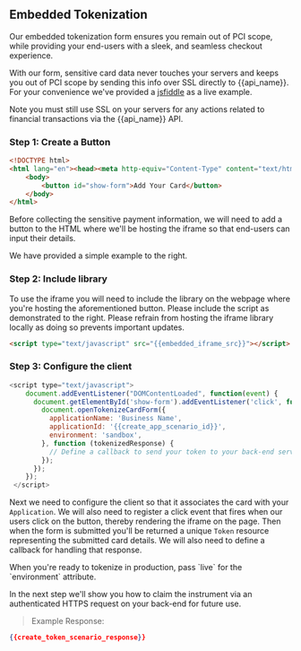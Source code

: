 ## Embedded Tokenization

Our embedded tokenization form ensures you remain out of PCI scope, while providing
your end-users with a sleek, and seamless checkout experience.

With our form, sensitive card data never touches your servers and keeps you out
of PCI scope by sending this info over SSL directly to {{api_name}}. For your
convenience we've provided a [jsfiddle]({{embedded_iframe_jsfiddle}}) as a live example.

<aside class="notice">
Note you must still use SSL on your servers for any actions related to financial transactions via the {{api_name}} API.
</aside>

### Step 1: Create a Button

```html
<!DOCTYPE html>
<html lang="en"><head><meta http-equiv="Content-Type" content="text/html; charset=UTF-8">
    <body>
        <button id="show-form">Add Your Card</button>
    </body>
</html>
```

Before collecting the sensitive payment information, we will need to add a button
to the HTML where we'll be hosting the iframe so that end-users can input their
details.

We have provided a simple example to the right.


### Step 2: Include library

To use the iframe you will need to include the library on the webpage
where you're hosting the aforementioned button. Please include the script as demonstrated to the right. Please refrain from hosting the iframe library locally as doing so prevents important updates.


```html
<script type="text/javascript" src="{{embedded_iframe_src}}"></script>
```


### Step 3: Configure the client

```javascript
<script type="text/javascript">
    document.addEventListener("DOMContentLoaded", function(event) {
      document.getElementById('show-form').addEventListener('click', function() {
        document.openTokenizeCardForm({
          applicationName: 'Business Name',
          applicationId: '{{create_app_scenario_id}}',
          environment: 'sandbox',
        }, function (tokenizedResponse) {
          // Define a callback to send your token to your back-end server
        });
      });
    });
 </script>
```


Next we need to configure the client so that it associates the card with your `Application`. We will also need to register a click event that fires when our users click on the button, thereby rendering the iframe on the page. Then when the form is submitted you'll be returned a unique `Token` resource representing the submitted card details. We will also need to define a callback for handling that response.

<aside class="notice">
 When you're ready to tokenize in production, pass `live` for the `environment` attribute.
</aside>


In the next step we'll show you how to claim the instrument via an authenticated HTTPS request on your back-end for future use.

> Example Response:

```json
{{create_token_scenario_response}}
```
